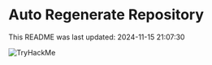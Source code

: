 # Auto Regenerate Repository

This README was last updated: 2024-11-15 21:07:30

 ![TryHackMe](https://tryhackme.com/badge/533634)